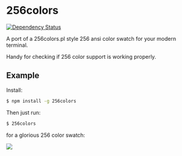 # 256colors

[![Dependency Status](https://david-dm.org/bcomnes/256colors.svg)](https://david-dm.org/bcomnes/256colors)

A port of a 256colors.pl style 256 ansi color swatch for your modern terminal.

Handy for checking if 256 color support is working properly.

## Example

Install:

```sh
$ npm install -g 256colors
```

Then just run:

```sh
$ 256colors
```

for a glorious 256 color swatch:

![](https://cdn.rawgit.com/bcomnes/256colors/master/screenshot.png)
